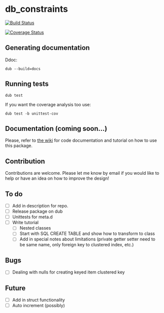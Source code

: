 # db_constraints

[![Build Status](https://travis-ci.org/marmy28/db_constraints.svg)](https://travis-ci.org/marmy28/db_constraints)

[![Coverage Status](https://coveralls.io/repos/marmy28/db_constraints/badge.svg?branch=master&service=github)](https://coveralls.io/github/marmy28/db_constraints?branch=master)


## Generating documentation

Ddoc:

    dub --build=docs

## Running tests

    dub test

If you want the coverage analysis too use:

    dub test -b unittest-cov

## Documentation (coming soon...)

Please, refer to [the wiki](https://github.com/marmy28/db_constraints/wiki) for code documentation and tutorial on how to use this package.

## Contribution

Contributions are welcome. Please let me know by email if you would like to help or have an idea on how to improve the design!

## To do
- [ ] Add in description for repo.
- [ ] Release package on dub
- [ ] Unittests for meta.d
- [ ] Write tutorial
  * [ ] Nested classes
  * [ ] Start with SQL CREATE TABLE and show how to transform to class
  * [ ] Add in special notes about limitations (private getter setter need to be same name, only foreign key to clustered index, etc.)

## Bugs
- [ ] Dealing with nulls for creating keyed item clustered key

## Future
- [ ] Add in struct functionality
- [ ] Auto increment (possibly)
